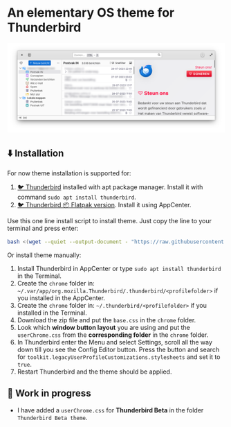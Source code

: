 # An elementary OS theme for Thunderbird

![Screenshot](Thunderbird_eOS_supernova_theme.png)

## ⬇️ Installation

For now theme installation is supported for:

1. [🐦 Thunderbird](https://www.thunderbird.net/en-US/) installed with apt package manager.
   Install it with command `sudo apt install thunderbird`.
2. [🐦 Thunderbird 📦 Flatpak version](https://flathub.org/apps/details/org.mozilla.Thunderbird).
   Install it using AppCenter.

Use this one line install script to install theme. Just copy the line to your terminal and press enter:

```bash
bash <(wget --quiet --output-document - "https://raw.githubusercontent.com/Zonnev/elementaryos-thunderbird-theme/main/install.sh")
```

Or install theme manually:

1. Install Thunderbird in AppCenter or type `sudo apt install thunderbird` in the Terminal.
2. Create the `chrome` folder in: `~/.var/app/org.mozilla.Thunderbird/.thunderbird/<profilefolder>` if you installed in the AppCenter.
3. Create the `chrome` folder in: `~/.thunderbird/<profilefolder>` if you installed in the Terminal.
4. Download the zip file and put the `base.css` in the `chrome` folder.
5. Look which **window button layout** you are using and put the `userChrome.css` from the **corresponding folder** in the `chrome` folder.
6. In Thunderbird enter the Menu and select Settings, scroll all the way down till you see the Config Editor button. Press the button and search for `toolkit.legacyUserProfileCustomizations.stylesheets` and set it to `true`.
7. Restart Thunderbird and the theme should be applied.

## 🚧 Work in progress

- I have added a `userChrome.css` for **Thunderbird Beta** in the folder `Thunderbird Beta theme`.
